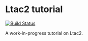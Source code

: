 # Ltac2 tutorial

[![Build Status](https://travis-ci.com/tchajed/ltac2-tutorial.svg?branch=master)](https://travis-ci.com/tchajed/ltac2-tutorial)

A work-in-progress tutorial on Ltac2.
